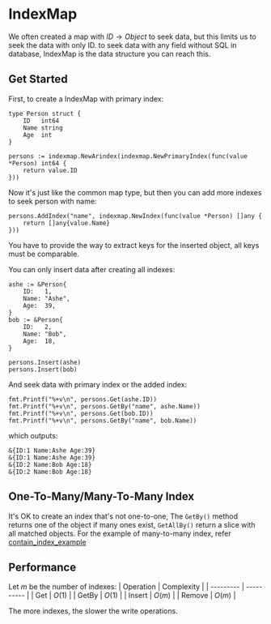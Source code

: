 # IndexMap
We often created a map with $ID \to Object$ to seek data, but this limits us to seek the data with only ID. to seek data with any field without SQL in database, IndexMap is the data structure you can reach this.

## Get Started
First, to create a IndexMap with primary index:
```golang
type Person struct {
	ID   int64
	Name string
	Age  int
}

persons := indexmap.NewArindex(indexmap.NewPrimaryIndex(func(value *Person) int64 {
    return value.ID
}))
```

Now it's just like the common map type, but then you can add more indexes to seek person with name:
```golang
persons.AddIndex("name", indexmap.NewIndex(func(value *Person) []any {
    return []any{value.Name}
}))
```
You have to provide the way to extract keys for the inserted object, all keys must be comparable.

You can only insert data after creating all indexes:
```golang
ashe := &Person{
    ID:   1,
    Name: "Ashe",
    Age:  39,
}
bob := &Person{
    ID:   2,
    Name: "Bob",
    Age:  18,
}

persons.Insert(ashe)
persons.Insert(bob)
```

And seek data with primary index or the added index:
```golang
fmt.Printf("%+v\n", persons.Get(ashe.ID))
fmt.Printf("%+v\n", persons.GetBy("name", ashe.Name))
fmt.Printf("%+v\n", persons.Get(bob.ID))
fmt.Printf("%+v\n", persons.GetBy("name", bob.Name))
```
which outputs:
```
&{ID:1 Name:Ashe Age:39}
&{ID:1 Name:Ashe Age:39}
&{ID:2 Name:Bob Age:18}
&{ID:2 Name:Bob Age:18}
```

## One-To-Many/Many-To-Many Index
It's OK to create an index that's not one-to-one, The `GetBy()` method returns one of the object if many ones exist, `GetAllBy()` return a slice with all matched objects. For the example of many-to-many index, refer [contain_index_example](./examples/contain_index/main.go)

## Performance
Let $m$ be the number of indexes:
| Operation | Complexity |
| --------- | ---------- |
| Get       | $O(1)$     |
| GetBy     | $O(1)$     |
| Insert    | $O(m)$     |
| Remove    | $O(m)$     |

The more indexes, the slower the write operations.